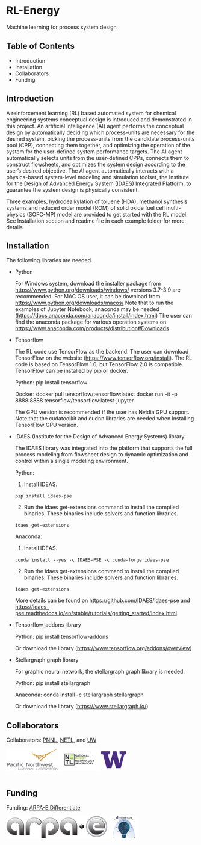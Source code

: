 # RL-Energy
Machine learning for process system design
## Table of Contents
* Introduction
* Installation
* Collaborators
* Funding
## Introduction
A reinforcement learning (RL) based automated system for chemical engineering systems conceptual design is introduced and demonstrated in this project. An artificial intelligence (AI) agent performs the conceptual design by automatically deciding which process-units are necessary for the desired system, picking the process-units from the candidate process-units pool (CPP), connecting them together, and optimizing the operation of the system for the user-defined system performance targets. The AI agent automatically selects units from the user-defined CPPs, connects them to construct flowsheets, and optimizes the system design according to the user’s desired objective. The AI agent automatically interacts with a physics-based system-level modeling and simulation toolset, the Institute for the Design of Advanced Energy System (IDAES) Integrated Platform, to guarantee the system design is physically consistent.

Three examples, hydrodealkylation of toluene (HDA), methanol synthesis systems and reduced order model (ROM) of solid oxide fuel cell multi-physics (SOFC-MP) model are provided to get started with the RL model. See Installation section and readme file in each example folder for more details.
## Installation

The following libraries are needed.
* Python

  For Windows system, download the installer package from https://www.python.org/downloads/windows/ versions 3.7-3.9 are recommended. For MAC OS user, it can be   download from https://www.python.org/downloads/macos/ 
Note that to run the examples of Jupyter Notebook, anaconda may be needed (https://docs.anaconda.com/anaconda/install/index.html)
The user can find the anaconda package for various operation systems on https://www.anaconda.com/products/distribution#Downloads 
* Tensorflow

  The RL code use TensorFlow as the backend. The user can download TensorFlow on the website (https://www.tensorflow.org/install). The RL code is based on TensorFlow 1.0, but TensorFlow 2.0 is compatible. TensorFlow can be installed by pip or docker. 

  Python:
  pip install tensorflow

  Docker:
  docker pull tensorflow/tensorflow:latest 
  docker run -it -p 8888:8888 tensorflow/tensorflow:latest-jupyter

  The GPU version is recommended if the user has Nvidia GPU support. Note that the cudatoolkit and cudnn libraries are needed when installing TensorFlow GPU version.
* IDAES (Institute for the Design of Advanced Energy Systems) library
  
  The IDAES library was integrated into the platform that supports the full process modeling from flowsheet design to dynamic optimization and control within a single modeling environment.

  Python:
  1.	Install IDEAS.
  
      pip install idaes-pse
    
  2.	Run the idaes get-extensions command to install the compiled binaries. These binaries include solvers and function libraries.
  
      idaes get-extensions

  Anaconda:
  1.	Install IDEAS.
  
      conda install --yes -c IDAES-PSE -c conda-forge idaes-pse
  
  2.	Run the idaes get-extensions command to install the compiled binaries. These binaries include solvers and function libraries.
  
      idaes get-extensions

  More details can be found on https://github.com/IDAES/idaes-pse and https://idaes-pse.readthedocs.io/en/stable/tutorials/getting_started/index.html.


* Tensorflow_addons library 
  
  Python:
  pip install tensorflow-addons

  Or download the library (https://www.tensorflow.org/addons/overview)
  
* Stellargraph graph library
  
  For graphic neural network, the stellargraph graph library is needed. 

  Python:
  pip install stellargraph

  Anaconda:
  conda install -c stellargraph stellargraph

  Or download the library (https://www.stellargraph.io/) 

## Collaborators
Collaborators: [PNNL](https://www.pnnl.gov/), [NETL](https://www.netl.doe.gov/), and [UW](https://www.washington.edu/) 

<img src="./docs/images/Pacific_Northwest_National_Laboratory_logo.svg.png" alt="PNNL-logo" height="60" img align="left"> <img src="./docs/images/NETL.png" alt="NETL-logo" height="60" img align="center"> <img src="./docs/images/UW.png" alt="UW-logo" height="45" img align="center"> 
<br/><br/>

## Funding
Funding: [ARPA-E Differentiate](https://arpa-e.energy.gov/technologies/programs/differentiate)

<img src="./docs/images/ARPA-E_logo_2021.png" alt="ARPAE-logo" height="60" img align="center"> <img src="./docs/images/Differentiate.png" alt="differentiate-logo" height="60" img align="center">  
<br/><br/>
